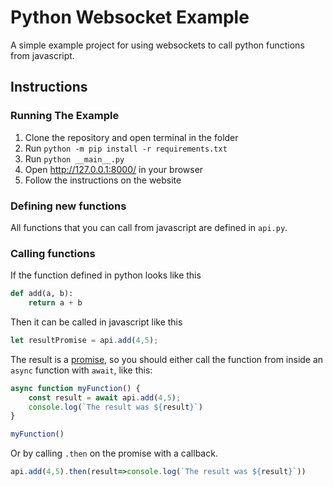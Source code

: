 # Python Websocket Example

A simple example project for using websockets to call python functions from javascript. 

## Instructions

### Running The Example

1. Clone the repository and open terminal in the folder
2. Run `python -m pip install -r requirements.txt`
3. Run `python __main__.py`
4. Open http://127.0.0.1:8000/ in your browser
5. Follow the instructions on the website

### Defining new functions

All functions that you can call from javascript are defined in `api.py`.

### Calling functions

If the function defined in python looks like this
```python
def add(a, b):
    return a + b
```

Then it can be called in javascript like this

```js
let resultPromise = api.add(4,5);
```

The result is a [promise](https://developer.mozilla.org/en-US/docs/Web/JavaScript/Reference/Global_Objects/Promise), so you should either
call the function from inside an `async` function with `await`, like this:

```js
async function myFunction() {
    const result = await api.add(4,5);
    console.log(`The result was ${result}`)
}

myFunction() 
```
Or by calling `.then` on the promise with a callback.

```js 
api.add(4,5).then(result=>console.log(`The result was ${result}`))
```

